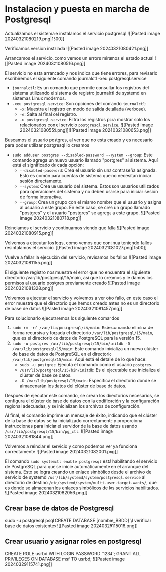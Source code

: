 
# Instalacion y puesta en marcha de Postgresql

Actualizamos el sistema e instalamos el servicio postgresql
![[Pasted image 20240321080219.png|1500]]

Verificamos version instalada
![[Pasted image 20240321080421.png]]

Arrancamos el servicio, como vemos un errors miramos el estado actual
![[Pasted image 20240321080516.png]]

El servicio no esta arrancado y nos indica que tiene errores, para revisarlo escribiremos el siguiente comando
journalctl -xeu postgresql.service
- `journalctl`: Es un comando que permite consultar los registros del sistema utilizando el sistema de registro journalctl de systemd en sistemas Linux modernos.
- `-xeu postgresql.service`: Son opciones del comando `journalctl`:
    - `-x`: Muestra el registro en modo de salida detallada (verbose).
    - `-e`: Salta al final del registro.
    - `-u postgresql.service`: Filtra los registros para mostrar solo los relacionados con el servicio `postgresql.service`.
![[Pasted image 20240321080559.png]]![[Pasted image 20240321080653.png]]

Buscamos el usuario postgres, al ver que no esta creado y es necesario para poder utilizar postgresql lo creamos
- `sudo adduser postgres --disabled-password --system --group`: Este comando agrega un nuevo usuario llamado "postgres" al sistema. Aquí está el significado de cada opción:
    - `--disabled-password`: Crea el usuario sin una contraseña asignada. Esto es común para cuentas de sistema que no necesitan iniciar sesión directamente.
    - `--system`: Crea un usuario del sistema. Estos son usuarios utilizados para operaciones del sistema y no deben usarse para iniciar sesión de forma interactiva.
    - `--group`: Crea un grupo con el mismo nombre que el usuario y asigna al usuario a este grupo. En este caso, se crea un grupo llamado "postgres" y el usuario "postgres" se agrega a este grupo.
![[Pasted image 20240321080718.png]]

Reinciamos el servicio y continuamos viendo que falla
![[Pasted image 20240321080915.png]]

Volvemos a ejecutar los logs, como vemos que continua teniendo fallos resintalamos el servicio
![[Pasted image 20240321081027.png|1500]]

Vuelve a fallar la ejecución del servicio, revisamos los fallos
![[Pasted image 20240321081155.png]]

El siguiente registro nos muestra el error que no encuentra el siguiente directorio
/var/lib/postgresql/15/main, asi que lo creamos y le damos los permisos al usuario postgres previamente creado
![[Pasted image 20240321081328.png]]


Volvemos a ejecutar el servicio y volvemos a ver otro fallo, en este caso el error muestra que el directorio que hemos creado antes no es un directorio de base de datos
![[Pasted image 20240321081457.png]]


Para solucionarlo ejecutaremos los siguiente comandos
1. `sudo rm -rf /var/lib/postgresql/15/main`: Este comando elimina de forma recursiva y forzada el directorio `/var/lib/postgresql/15/main`, que es el directorio de datos de PostgreSQL para la versión 15.
2. `sudo -u postgres /usr/lib/postgresql/15/bin/initdb -D /var/lib/postgresql/15/main`: Este comando inicializa un nuevo clúster de base de datos de PostgreSQL en el directorio `/var/lib/postgresql/15/main`. Aquí está el detalle de lo que hace:
    - `sudo -u postgres`: Ejecuta el comando como el usuario `postgres`.
    - `/usr/lib/postgresql/15/bin/initdb`: Es el ejecutable que inicializa el clúster de base de datos.
    - `-D /var/lib/postgresql/15/main`: Especifica el directorio donde se almacenarán los datos del clúster de base de datos.

Después de ejecutar este comando, se crean los directorios necesarios, se configura el clúster de base de datos con la codificación y la configuración regional adecuadas, y se inicializan los archivos de configuración.

Al final, el comando imprime un mensaje de éxito, indicando que el clúster de la base de datos se ha inicializado correctamente y proporciona instrucciones para iniciar el servidor de la base de datos usando `/usr/lib/postgresql/15/bin/pg_ctl`.
![[Pasted image 20240321081844.png]]

Volvemos a reinciar el servicio y como podemos ver ya funciona correctamente
![[Pasted image 20240321082001.png]]


El comando `sudo systemctl enable postgresql` está habilitando el servicio de PostgreSQL para que se inicie automáticamente en el arranque del sistema. Esto se logra creando un enlace simbólico desde el archivo de servicio de systemd `/usr/lib/systemd/system/postgresql.service` al directorio de destino `/etc/systemd/system/multi-user.target.wants/`, que es donde se almacenan los enlaces simbólicos de los servicios habilitados.
![[Pasted image 20240321082056.png]]



## Crear base de datos de Postgresql
sudo -u postgresql psql
CREATE DATABASE [nombre_BBDD]
\l verificar base de datos existentes
![[Pasted image 20240329115016.png]]

## Crear usuario y asignar roles en postgresql
CREATE ROLE usrbd WITH LOGIN PASSWORD '1234';
GRANT ALL PRIVILEGES ON DATABASE msf TO usrbd;
![[Pasted image 20240329115741.png]]